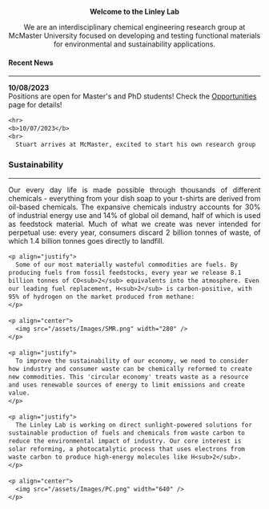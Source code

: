 <p align="center">
  <b>Welcome to the Linley Lab</b>
</p>
<p align="center">
  We are an interdisciplinary chemical engineering research group at McMaster University focused on developing and testing functional materials for environmental and sustainability applications.
</p>

<div class="flex-container">

  <div class="flex-child magenta">
    <h4>Recent News</h4>
    <hr>
    <b>10/08/2023</b>
    <br>
      Positions are open for Master's and PhD students! Check the <a href="/Opportunities.md">Opportunities</a> page for details!

    <hr>
    <b>10/07/2023</b>
    <br>
      Stuart arrives at McMaster, excited to start his own research group
    
  </div>
  
  <div class="flex-child green">
    <h3>Sustainability</h3>
    <hr>
    <p align="justify">
      Our every day life is made possible through thousands of different chemicals - everything from your dish soap to your t-shirts are derived from oil-based chemicals. The expansive chemicals industry accounts for 30% of industrial energy use and 14% of global oil demand, half of which is used as feedstock material. Much of what we create was never intended for perpetual use: every year, consumers discard 2 billion tonnes of waste, of which 1.4 billion tonnes goes directly to landfill.
    </p>
    
    <p align="justify">
      Some of our most materially wasteful commodities are fuels. By producing fuels from fossil feedstocks, every year we release 8.1 billion tonnes of CO<sub>2</sub> equivalents into the atmosphere. Even our leading fuel replacement, H<sub>2</sub> is carbon-positive, with 95% of hydrogen on the market produced from methane:
    </p>
    
    <p align="center">
      <img src="/assets/Images/SMR.png" width="280" />
    </p>

    <p align="justify">
      To improve the sustainability of our economy, we need to consider how industry and consumer waste can be chemically reformed to create new commodities. This 'circular economy' treats waste as a resource and uses renewable sources of energy to limit emissions and create value.
    </p>

    <p align="justify">
      The Linley Lab is working on direct sunlight-powered solutions for sustainable production of fuels and chemicals from waste carbon to reduce the environmental impact of industry. Our core interest is solar reforming, a photocatalytic process that uses electrons from waste carbon to produce high-energy molecules like H<sub>2</sub>.
    </p>
    
    <p align="center">
      <img src="/assets/Images/PC.png" width="640" />
    </p>

  </div>
  
</div>
